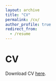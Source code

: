 ```yaml
---
layout: archive
title: "CV"
permalink: /cv/
author_profile: true
redirect_from:
  - /resume
---
```


# CV
Download CV [here](http://takumishibaike.github.io/files/shibaike_cv.pdf).
